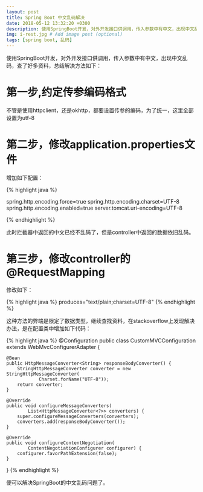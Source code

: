 ```yaml
---
layout: post
title: Spring Boot 中文乱码解决
date: 2018-05-12 13:32:20 +0300
description: 使用SpringBoot开发，对外开发接口供调用，传入参数中有中文，出现中文乱码，查了好多资料。 # Add post description (optional)
img: i-rest.jpg # Add image post (optional)
tags: [spring boot, 乱码]
---
```

使用SpringBoot开发，对外开发接口供调用，传入参数中有中文，出现中文乱码，查了好多资料，总结解决方法如下：

# 第一步,约定传参编码格式
不管是使用httpclient，还是okhttp，都要设置传参的编码，为了统一，这里全部设置为utf-8

# 第二步，修改application.properties文件

增加如下配置：

{% highlight java %}

spring.http.encoding.force=true
spring.http.encoding.charset=UTF-8
spring.http.encoding.enabled=true
server.tomcat.uri-encoding=UTF-8

{% endhighlight %}

此时拦截器中返回的中文已经不乱码了，但是controller中返回的数据依旧乱码。

# 第三步，修改controller的@RequestMapping

修改如下：

{% highlight java %}
produces="text/plain;charset=UTF-8"
{% endhighlight %}

这种方法的弊端是限定了数据类型，继续查找资料，在stackoverflow上发现解决办法，是在配置类中增加如下代码：

{% highlight java %}
@Configuration
public class CustomMVCConfiguration extends WebMvcConfigurerAdapter {

    @Bean
    public HttpMessageConverter<String> responseBodyConverter() {
        StringHttpMessageConverter converter = new StringHttpMessageConverter(
                Charset.forName("UTF-8"));
        return converter;
    }

    @Override
    public void configureMessageConverters(
            List<HttpMessageConverter<?>> converters) {
        super.configureMessageConverters(converters);
        converters.add(responseBodyConverter());
    }

    @Override
    public void configureContentNegotiation(
            ContentNegotiationConfigurer configurer) {
        configurer.favorPathExtension(false);
    }
}
{% endhighlight %}

便可以解决SpringBoot的中文乱码问题了。
